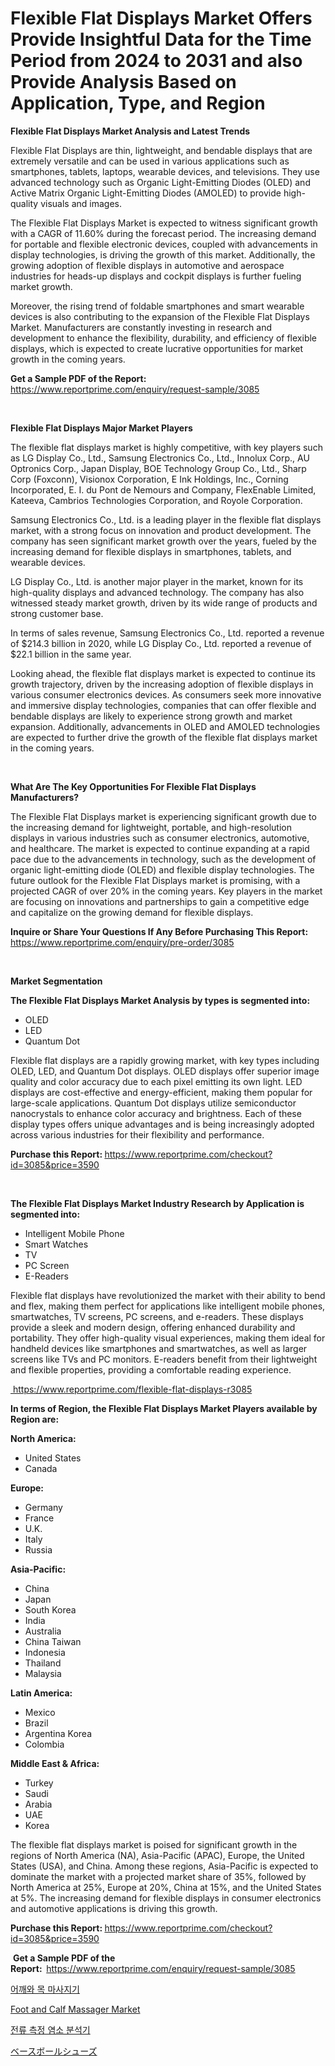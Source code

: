 <p><h1>Flexible Flat Displays Market Offers Provide Insightful Data for the Time Period from 2024 to 2031 and also Provide Analysis Based on Application, Type, and Region</h1></p><p><strong>Flexible Flat Displays Market Analysis and Latest Trends</strong></p>
<p><p>Flexible Flat Displays are thin, lightweight, and bendable displays that are extremely versatile and can be used in various applications such as smartphones, tablets, laptops, wearable devices, and televisions. They use advanced technology such as Organic Light-Emitting Diodes (OLED) and Active Matrix Organic Light-Emitting Diodes (AMOLED) to provide high-quality visuals and images.</p><p>The Flexible Flat Displays Market is expected to witness significant growth with a CAGR of 11.60% during the forecast period. The increasing demand for portable and flexible electronic devices, coupled with advancements in display technologies, is driving the growth of this market. Additionally, the growing adoption of flexible displays in automotive and aerospace industries for heads-up displays and cockpit displays is further fueling market growth.</p><p>Moreover, the rising trend of foldable smartphones and smart wearable devices is also contributing to the expansion of the Flexible Flat Displays Market. Manufacturers are constantly investing in research and development to enhance the flexibility, durability, and efficiency of flexible displays, which is expected to create lucrative opportunities for market growth in the coming years.</p></p>
<p><strong>Get a Sample PDF of the Report:&nbsp;</strong> <a href="https://www.reportprime.com/enquiry/request-sample/3085">https://www.reportprime.com/enquiry/request-sample/3085</a></p>
<p>&nbsp;</p>
<p><strong>Flexible Flat Displays Major Market Players</strong></p>
<p><p>The flexible flat displays market is highly competitive, with key players such as LG Display Co., Ltd., Samsung Electronics Co., Ltd., Innolux Corp., AU Optronics Corp., Japan Display, BOE Technology Group Co., Ltd., Sharp Corp (Foxconn), Visionox Corporation, E Ink Holdings, Inc., Corning Incorporated, E. I. du Pont de Nemours and Company, FlexEnable Limited, Kateeva, Cambrios Technologies Corporation, and Royole Corporation.</p><p>Samsung Electronics Co., Ltd. is a leading player in the flexible flat displays market, with a strong focus on innovation and product development. The company has seen significant market growth over the years, fueled by the increasing demand for flexible displays in smartphones, tablets, and wearable devices.</p><p>LG Display Co., Ltd. is another major player in the market, known for its high-quality displays and advanced technology. The company has also witnessed steady market growth, driven by its wide range of products and strong customer base.</p><p>In terms of sales revenue, Samsung Electronics Co., Ltd. reported a revenue of $214.3 billion in 2020, while LG Display Co., Ltd. reported a revenue of $22.1 billion in the same year.</p><p>Looking ahead, the flexible flat displays market is expected to continue its growth trajectory, driven by the increasing adoption of flexible displays in various consumer electronics devices. As consumers seek more innovative and immersive display technologies, companies that can offer flexible and bendable displays are likely to experience strong growth and market expansion. Additionally, advancements in OLED and AMOLED technologies are expected to further drive the growth of the flexible flat displays market in the coming years.</p></p>
<p>&nbsp;</p>
<p><strong>What Are The Key Opportunities For Flexible Flat Displays Manufacturers?</strong></p>
<p><p>The Flexible Flat Displays market is experiencing significant growth due to the increasing demand for lightweight, portable, and high-resolution displays in various industries such as consumer electronics, automotive, and healthcare. The market is expected to continue expanding at a rapid pace due to the advancements in technology, such as the development of organic light-emitting diode (OLED) and flexible display technologies. The future outlook for the Flexible Flat Displays market is promising, with a projected CAGR of over 20% in the coming years. Key players in the market are focusing on innovations and partnerships to gain a competitive edge and capitalize on the growing demand for flexible displays.</p></p>
<p><strong>Inquire or Share Your Questions If Any Before Purchasing This Report:</strong> <a href="https://www.reportprime.com/enquiry/pre-order/3085">https://www.reportprime.com/enquiry/pre-order/3085</a></p>
<p>&nbsp;</p>
<p><strong>Market Segmentation</strong></p>
<p><strong>The Flexible Flat Displays Market Analysis by types is segmented into:</strong></p>
<p><ul><li>OLED</li><li>LED</li><li>Quantum Dot</li></ul></p>
<p><p>Flexible flat displays are a rapidly growing market, with key types including OLED, LED, and Quantum Dot displays. OLED displays offer superior image quality and color accuracy due to each pixel emitting its own light. LED displays are cost-effective and energy-efficient, making them popular for large-scale applications. Quantum Dot displays utilize semiconductor nanocrystals to enhance color accuracy and brightness. Each of these display types offers unique advantages and is being increasingly adopted across various industries for their flexibility and performance.</p></p>
<p><strong>Purchase this Report:&nbsp;</strong><a href="https://www.reportprime.com/checkout?id=3085&price=3590">https://www.reportprime.com/checkout?id=3085&price=3590</a></p>
<p>&nbsp;</p>
<p><strong>The Flexible Flat Displays Market Industry Research by Application is segmented into:</strong></p>
<p><ul><li>Intelligent Mobile Phone</li><li>Smart Watches</li><li>TV</li><li>PC Screen</li><li>E-Readers</li></ul></p>
<p><p>Flexible flat displays have revolutionized the market with their ability to bend and flex, making them perfect for applications like intelligent mobile phones, smartwatches, TV screens, PC screens, and e-readers. These displays provide a sleek and modern design, offering enhanced durability and portability. They offer high-quality visual experiences, making them ideal for handheld devices like smartphones and smartwatches, as well as larger screens like TVs and PC monitors. E-readers benefit from their lightweight and flexible properties, providing a comfortable reading experience.</p></p>
<p><a href="https://www.reportprime.com/flexible-flat-displays-r3085">&nbsp;https://www.reportprime.com/flexible-flat-displays-r3085</a></p>
<p><strong>In terms of Region, the Flexible Flat Displays Market Players available by Region are:</strong></p>
<p>
    <p> <strong> North America: </strong>
        <ul>
            <li>United States</li>
            <li>Canada</li>
        </ul>
        </p> 
    <p> <strong> Europe: </strong>
        <ul>
            <li>Germany</li>
            <li>France</li>
            <li>U.K.</li>
            <li>Italy</li>
            <li>Russia</li>
        </ul>
        </p> 
    <p> <strong> Asia-Pacific: </strong>
        <ul>
            <li>China</li>
            <li>Japan</li>
            <li>South Korea</li>
            <li>India</li>
            <li>Australia</li>
            <li>China Taiwan</li>
            <li>Indonesia</li>
            <li>Thailand</li>
            <li>Malaysia</li>
        </ul>
        </p> 
    <p> <strong> Latin America: </strong>
        <ul>
            <li>Mexico</li>
            <li>Brazil</li>
            <li>Argentina Korea</li>
            <li>Colombia</li>
        </ul>
        </p> 
    <p> <strong> Middle East & Africa: </strong>
        <ul>
            <li>Turkey</li>
            <li>Saudi</li>
            <li>Arabia</li>
            <li>UAE</li>
            <li>Korea</li>
        </ul>
    </p>
    </p>
<p><p>The flexible flat displays market is poised for significant growth in the regions of North America (NA), Asia-Pacific (APAC), Europe, the United States (USA), and China. Among these regions, Asia-Pacific is expected to dominate the market with a projected market share of 35%, followed by North America at 25%, Europe at 20%, China at 15%, and the United States at 5%. The increasing demand for flexible displays in consumer electronics and automotive applications is driving this growth.</p></p>
<p><strong>Purchase this Report: </strong><a href="https://www.reportprime.com/checkout?id=3085&price=3590">https://www.reportprime.com/checkout?id=3085&price=3590</a></p>
<p>&nbsp;<strong>Get a Sample PDF of the Report:&nbsp;&nbsp;</strong><a href="https://www.reportprime.com/enquiry/request-sample/3085">https://www.reportprime.com/enquiry/request-sample/3085</a></p>
<p><strong></strong></p>
<p><p><a href="https://medium.com/@corneliutrifa2022/%EC%96%B4%EA%B9%A8%EC%99%80-%EB%AA%A9-%EB%A7%88%EC%82%AC%EC%A7%80%EA%B8%B0-%EC%8B%9C%EC%9E%A5%EC%9D%80-%EC%8B%9C%EC%9E%A5-%EC%A0%90%EC%9C%A0%EC%9C%A8-%EA%B7%9C%EB%AA%A8-%EB%B0%8F-2031%EB%85%84%EA%B9%8C%EC%A7%80%EC%9D%98-%EC%98%88%EC%83%81-%EC%98%88%EC%B8%A1%EC%97%90-%EC%B4%88%EC%A0%90%EC%9D%84-%EB%A7%9E%EC%B6%94%EA%B3%A0-%EC%9E%88%EC%8A%B5%EB%8B%88%EB%8B%A4-e1fe9b349794">어깨와 목 마사지기</a></p><p><a href="https://issuu.com/reportprime-2/docs/foot-and-calf-massager-market-size-2030.pptx">Foot and Calf Massager Market</a></p><p><a href="https://medium.com/@soloncarter42/%EC%95%94%ED%8E%98%EB%A1%9C%EB%A9%94%ED%8A%B8%EB%A6%AD-%EC%97%BC%EC%86%8C-%EB%B6%84%EC%84%9D%EA%B8%B0-%EC%8B%9C%EC%9E%A5-%EC%A2%85%EB%A5%98-%EC%9D%91%EC%9A%A9-%EB%B0%8F-%EC%A7%80%EB%A6%AC%EC%97%90-%EB%8C%80%ED%95%9C-%ED%8F%AC%EA%B4%84%EC%A0%81-%ED%8F%89%EA%B0%80-05999f147ad4">전류 측정 염소 분석기</a></p><p><a href="https://medium.com/@chrispbacon162023/%E9%87%8E%E7%90%83%E3%82%B7%E3%83%A5%E3%83%BC%E3%82%BA%E5%B8%82%E5%A0%B4-2031%E5%B9%B4%E3%81%BE%E3%81%A7%E3%81%AE%E6%88%90%E5%8A%9F%E3%81%99%E3%82%8B%E3%83%93%E3%82%B8%E3%83%8D%E3%82%B9%E6%88%A6%E7%95%A5%E3%81%AE%E9%8D%B5-89b984901a0e">ベースボールシューズ</a></p></p>